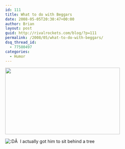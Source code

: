 ```yaml
---
id: 111
title: What to do with Beggars
date: 2008-05-05T20:30:47+00:00
author: Brian
layout: post
guid: http://rivalrockets.com/blog/?p=111
permalink: /2008/05/what-to-do-with-beggars/
dsq_thread_id:
  - 77580497
categories:
  - Humor
---
```

<img class="alignnone size-medium wp-image-112" src="http://rivalrockets.com/blog/wp-content/uploads/2008/05/beggers.jpg" alt="" width="368" height="213" />

 <img src='http://localhost/blog/wp-includes/images/smilies/icon_biggrin.gif' alt=':D' class='wp-smiley' />Â  I actually got him to sit behind a tree